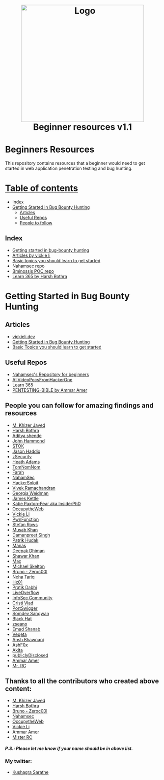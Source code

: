 <h1 align="center">
  <br>
  <a href="#"><img src="https://beeimg.com/images/k14536081393.png" alt="Logo" width="400" height="380"></a>
  <br>
  Beginner resources v1.1
  <br>
</h1>

# Beginners Resources
This repository contains resources that a beginner would need to get started in web application penetration testing and bug hunting.

# [Table of contents](#Table)
- [Index](#Index)
- [Getting Started in Bug Bounty Hunting](#Getting-Started-in-Bug-Bounty-Hunting)
  * [Articles](#Articles)
  * [Useful Repos](#Useful-Repos)
  * [People to follow](#People-to-follow)


## Index
- [Getting started in bug-bounty hunting](https://github.com/kushagrasarathe/beginners-resources#getting-started-in-bug-bounty-hunting)
- [Articles by vickie li](https://github.com/kushagrasarathe/beginners-resources#articles-by-vickie-li)
- [Basic topics you should learn to get started](https://github.com/kushagrasarathe/beginners-resources#basic-topics-you-should-learn-to-get-started)
- [Nahamsec repo](https://github.com/kushagrasarathe/beginners-resources#nahamsec-repo)
- [Bminossis POC repo](https://github.com/kushagrasarathe/beginners-resources#bminossis-poc-repo)
- [Learn 365 by Harsh Bothra](https://github.com/kushagrasarathe/beginners-resources#learn-365-by-harsh-bothra)

# Getting Started in Bug Bounty Hunting

## Articles
- [vickieli.dev](https://vickieli.dev/)
- [Getting Started in Bug Bounty Hunting](https://whoami.securitybreached.org/2019/06/03/guide-getting-started-in-bug-bounty-hunting/)
- [Basic Topics you should learn to get started](https://www.hackers-arise.com/getting-started) 

## Useful Repos
- [Nahamsec's Repository for beginners](https://github.com/nahamsec/Resources-for-Beginner-Bug-Bounty-Hunters)
- [AllVideoPocsFromHackerOne](https://github.com/bminossi/AllVideoPocsFromHackerOne)
- [Learn 365](https://github.com/harsh-bothra/learn365)
- [PENTESTING-BIBLE by Ammar Amer](https://github.com/blaCCkHatHacEEkr/PENTESTING-BIBLE)

## People you can follow for amazing findings and resources
- [M. Khizer Javed](https://twitter.com/KHIZER_JAVED47)
- [Harsh Bothra](https://twitter.com/harshbothra_)
- [Aditya shende](https://twitter.com/ADITYASHENDE17)
- [John Hammond](https://twitter.com/_johnhammond)
- [STÖK](https://twitter.com/stokfredrik)
- [Jason Haddix](https://twitter.com/Jhaddix)
- [zSecurity](https://twitter.com/_zSecurity_)
- [Heath Adams](https://twitter.com/thecybermentor)
- [TomNomNom](https://twitter.com/TomNomNom)
- [Farah](https://twitter.com/Farah_Hawaa)
- [NahamSec](https://twitter.com/NahamSec)
- [HackerSploit](https://twitter.com/HackerSploit)
- [Vivek Ramachandran](https://twitter.com/vivekramac)
- [Georgia Weidman](https://twitter.com/georgiaweidman)
- [James Kettle](https://twitter.com/albinowax)
- [Katie Paxton-Fear aka InsiderPhD](https://twitter.com/InsiderPhD)
- [OccupytheWeb](https://twitter.com/three_cube)
- [Vickie Li](https://twitter.com/vickieli7)
- [PwnFunction](https://twitter.com/PwnFunction)
- [Stefan Rows](https://twitter.com/ceos3c)
- [Musab Khan](https://twitter.com/Musab1995)
- [Damanpreet Singh](https://twitter.com/MrDamanSingh)
- [Patrik Hudak](https://twitter.com/0xpatrik)
- [Manas](https://twitter.com/ManasH4rsh)
- [Deepak Dhiman](https://twitter.com/Virdoex_hunter)
- [Shawar Khan](https://twitter.com/ShawarkOFFICIAL)
- [Max](https://twitter.com/0xw2w)
- [Michael Skelton](https://twitter.com/codingo_)
- [Bruno - Zeroc00I](https://twitter.com/zeroc00I)
- [Neha Tariq](https://twitter.com/nehatarick)
- [Hx01](https://twitter.com/Hxzeroone)
- [Pratik Dabhi](https://twitter.com/impratikdabhi)
- [LiveOverflow](https://twitter.com/LiveOverflow)
- [InfoSec Community](https://twitter.com/InfoSecComm)
- [Cristi Vlad](https://twitter.com/CristiVlad25)
- [PortSwigger](https://twitter.com/PortSwigger)
- [Somdev Sangwan](https://twitter.com/s0md3v)
- [Black Hat](https://twitter.com/BlackHatEvents)
- [zseano](https://twitter.com/zseano)
- [Emad Shanab](https://twitter.com/Alra3ees)
- [Vegeta](https://twitter.com/_justYnot)
- [Ansh Bhawnani](https://twitter.com/bhawnani_ansh)
- [AshF0x](https://twitter.com/0xAshFox)
- [Akita](https://twitter.com/akita_zen)
- [publiclyDisclosed](https://twitter.com/disclosedh1)
- [Ammar Amer](https://twitter.com/cry__pto)
- [Mr. RC](https://twitter.com/coder_rc) 

## Thanks to all the contributors who created above content: 
- [M. Khizer Javed](https://twitter.com/KHIZER_JAVED47)
- [Harsh Bothra](https://twitter.com/harshbothra_)
- [Bruno - Zeroc00I](https://twitter.com/zeroc00I)
- [Nahamsec](https://twitter.com/NahamSec)
- [OccupytheWeb](https://twitter.com/three_cube)
- [Vickie Li](https://twitter.com/vickieli7)
- [Ammar Amer](https://twitter.com/cry__pto)
- [Mister RC](https://twitter.com/coder_rc)

##### P.S.: Please let me know if your name should be in above list.

### My twitter:
- [Kushagra Sarathe](https://twitter.com/psychedelicbyte)
